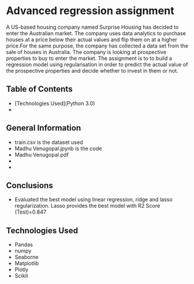 # Advanced regression assignment
A US-based housing company named Surprise Housing has decided to enter the Australian market. The company uses data analytics to purchase houses at a price below their actual values and flip them on at a higher price.For the same purpose, the company has collected a data set from the sale of houses in Australia. The company is looking at prospective properties to buy to enter the market. The assignment is to  to build a regression model using regularisation in order to predict the actual value of the prospective properties and decide whether to invest in them or not.


## Table of Contents
 
* [Technologies Used](Python 3.0)
*  
 


## General Information
-  train.csv is the dataset used
-  Madhu Venugopal.jpynb is the code
-  Madhu Venugopal.pdf 
-  
-  
 

## Conclusions
- Evaluated the best model using linear regression, ridge and lasso regularization. Lasso provides the best model with R2 Score (Test)=0.847
 

<!-- You don't have to answer all the questions - just the ones relevant to your project. -->


## Technologies Used
- Pandas  
- numpy
- Seaborne
- Matplotlib
- Plotly
- Scikit
 
 
 
